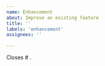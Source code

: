 ```yaml
---
name: Enhancement
about: Improve an existing feature
title: ''
labels: 'enhancement'
assignees: ''

---
```


Closes # .
